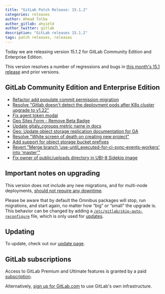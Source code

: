 ```yaml
---
title: "GitLab Patch Release: 15.1.2"
categories: releases
author: Ahmad Tolba
author_gitlab: ahyield
author_twitter: gitlab
description: "GitLab releases 15.1.2"
tags: patch releases, releases
---
```


<!-- For detailed instructions on how to complete this, please see https://gitlab.com/gitlab-org/release/docs/blob/master/general/patch/blog-post.md -->

Today we are releasing version 15.1.2 for GitLab Community Edition and Enterprise Edition.

This version resolves a number of regressions and bugs in
[this month's 15.1 release](/releases/2022/06/22/gitlab-15-1-released/) and
prior versions.

## GitLab Community Edition and Enterprise Edition


* [Refactor add populate commit permission migration](https://gitlab.com/gitlab-org/gitlab/-/merge_requests/90282)
* [Resolve "Gitlab doesn't detect the deployment pods after K8s cluster upgrade to v1.22"](https://gitlab.com/gitlab-org/gitlab/-/merge_requests/90448)
* [Fix agent token modal](https://gitlab.com/gitlab-org/gitlab/-/merge_requests/90644)
* [Geo Sites Form - Remove Beta Badge](https://gitlab.com/gitlab-org/gitlab/-/merge_requests/90707)
* [Update gitaly_cgroups metric name in docs](https://gitlab.com/gitlab-org/gitlab/-/merge_requests/90751)
* [Geo: Update object storage replication documentation for GA](https://gitlab.com/gitlab-org/gitlab/-/merge_requests/90760)
* [Resolve "White screen of death on creating new project"](https://gitlab.com/gitlab-org/gitlab/-/merge_requests/91282)
* [Add support for object storage bucket prefixes](https://gitlab.com/gitlab-org/gitlab/-/merge_requests/91307)
* [Revert "Merge branch 'use-until_executed-for-ci-sync-events-workers' into 'master'"](https://gitlab.com/gitlab-org/gitlab/-/merge_requests/91429)
* [Fix owner of public/uploads directory in UBI-8 Sidekiq image](https://gitlab.com/gitlab-org/build/CNG/-/merge_requests/1063)
<!-- {{ MERGE_REQUEST_LIST }} -->

## Important notes on upgrading

This version does not include any new migrations, and for multi-node deployments, [should not require any downtime](https://docs.gitlab.com/ee/update/#upgrading-without-downtime).

Please be aware that by default the Omnibus packages will stop, run migrations,
and start again, no matter how “big” or “small” the upgrade is. This behavior
can be changed by adding a [`/etc/gitlab/skip-auto-reconfigure`](http://docs.gitlab.com/omnibus/update/README.html) file,
which is only used for [updates](https://docs.gitlab.com/omnibus/update/README.html).

## Updating

To update, check out our [update page](/update/).

## GitLab subscriptions

Access to GitLab Premium and Ultimate features is granted by a paid [subscription](/pricing/).

Alternatively, [sign up for GitLab.com](https://gitlab.com/users/sign_in)
to use GitLab's own infrastructure.
